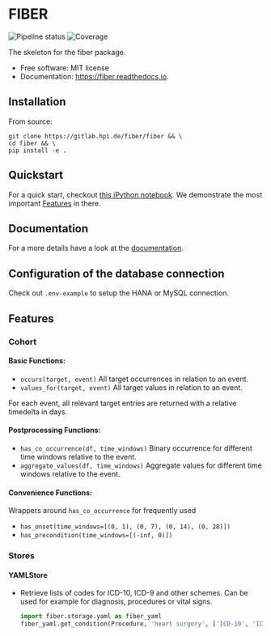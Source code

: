 # FIBER
![Pipeline status](https://gitlab.hpi.de/fiber/fiber/badges/master/pipeline.svg)
![Coverage](https://gitlab.hpi.de/fiber/fiber/badges/master/coverage.svg)

The skeleton for the fiber package.


* Free software: MIT license
* Documentation: https://fiber.readthedocs.io.

## Installation

From source:

```
git clone https://gitlab.hpi.de/fiber/fiber && \
cd fiber && \
pip install -e .
```

## Quickstart

For a quick start, checkout [this iPython notebook](/notebooks/heart-surgery-demo.ipynb). We demonstrate the most important [Features](#features) in there.

## Documentation

For a more details have a look at the [documentation](/docs/readme.md).

## Configuration of the database connection

Check out `.env-example` to setup the HANA or MySQL connection.

## Features

### Cohort

#### Basic Functions:

- `occurs(target, event)`
        All target occurrences in relation to an event.
- `values_for(target, event)`
        All target values in relation to an event.

For each event, all relevant target entries are returned with a relative timedelta in days.

#### Postprocessing Functions:

- `has_co_occurrence(df, time_windows)`
        Binary occurrence for different time windows relative to the event.
- `aggregate_values(df, time_windows)`
        Aggregate values for different time windows relative to the event.

#### Convenience Functions:

Wrappers around `has_co_occurrence` for frequently used

- `has_onset(time_windows=[(0, 1), (0, 7), (0, 14), (0, 28)])`
- `has_precondition(time_windows=[(-inf, 0)])`

### Stores

#### YAMLStore

* Retrieve lists of codes for ICD-10, ICD-9 and other schemes. Can be used for example for diagnosis, procedures or vital signs.
    ```python
    import fiber.storage.yaml as fiber_yaml
    fiber_yaml.get_condition(Procedure, 'heart surgery', ['ICD-10', 'ICD-9'])
    ```

